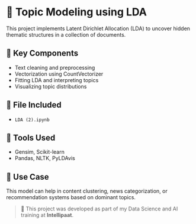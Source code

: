 # 🧠 Topic Modeling using LDA

This project implements Latent Dirichlet Allocation (LDA) to uncover hidden thematic structures in a collection of documents.

## 🧾 Key Components
- Text cleaning and preprocessing
- Vectorization using CountVectorizer
- Fitting LDA and interpreting topics
- Visualizing topic distributions

## 📁 File Included
- `LDA (2).ipynb`

## 🧰 Tools Used
- Gensim, Scikit-learn
- Pandas, NLTK, PyLDAvis

## 📌 Use Case
This model can help in content clustering, news categorization, or recommendation systems based on dominant topics.


> 📝 This project was developed as part of my Data Science and AI training at **Intellipaat**.
